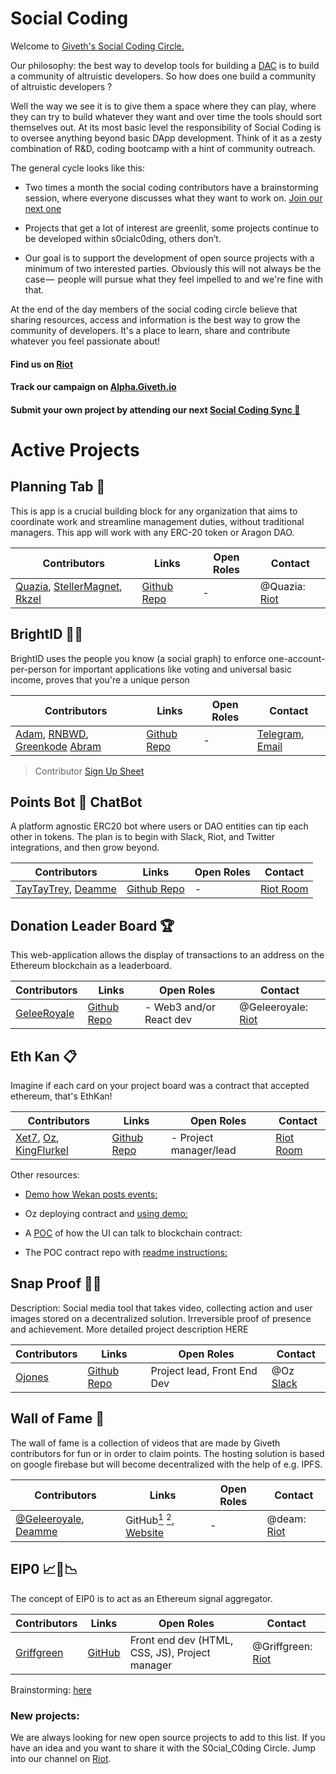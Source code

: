 # Social Coding
Welcome to [Giveth's Social Coding Circle.]()

Our philosophy: the best way to develop tools for building a [DAC](https://wiki.giveth.io/dac/governance/) is to build a community of altruistic developers. So how does one build a community of altruistic developers ?

Well the way we see it is to give them a space where they can play, where they can try to build whatever they want and over time the tools should sort themselves out. At its most basic level the responsibility of Social Coding is to oversee anything beyond basic DApp development. Think of it as a zesty combination of R&D, coding bootcamp with a hint of community outreach.

The general cycle looks like this:

* Two times a month the social coding contributors have a brainstorming session, where everyone discusses what they want to work on. [Join our next one](https://riot.im/app/#/room/#giveth-social-coding:matrix.org) 

* Projects that get a lot of interest are greenlit, some projects continue to be developed within s0cialc0ding, others don’t.

* Our goal is to support the development of open source projects with a minimum of two interested parties. Obviously this will not always be the case —  people will pursue what they feel impelled to and we're fine with that. 

At the end of the day members of the social coding circle believe that sharing resources, access and information is the best way to grow the community of developers. It's a place to learn, share and contribute whatever you feel passionate about! 


#### Find us on [Riot](https://riot.im/app/#/room/#giveth-social-coding:matrix.org)

#### Track our campaign on [Alpha.Giveth.io](https://alpha.giveth.io/campaigns/NMhA6QLwfsUmPQld)

#### Submit your own project by attending our next [Social Coding Sync 📆](https://calendar.google.com/calendar/embed?src=givethdotio%40gmail.com&ctz=Europe%2FMadrid)





# Active Projects

## Planning Tab 📑
This is app is a crucial building block for any organization that aims to coordinate work and streamline management duties, without traditional managers. This app will work with any ERC-20 token or Aragon DAO.

 Contributors | Links | Open Roles | Contact
| ------- | ------- | ------- |-----
|[Quazia](https://github.com/Quazia), [StellerMagnet](https://github.com/stellarmagnet), [Rkzel](https://github.com/rkzel)  | [Github Repo](https://github.com/Giveth/planning-app) | -  | @Quazia: [Riot](https://riot.im/app/#/room/#giveth-social-coding:matrix.org) 

## BrightID 🌟🆔

BrightID uses the people you know (a social graph) to enforce one-account-per-person for important applications like voting and universal basic income, proves that you're a unique person


 Contributors | Links | Open Roles |Contact
| ------- | ------- | ------- |------
| [Adam](https://github.com/adamstallard), [RNBWD](https://github.com/RnbWd), [Greenkode](https://github.com/greenkode) [Abram]() | [Github Repo](https://github.com/BrightID/BrightID) | -  |[Telegram](https://t.me/brightid), [Email](mailto:adam.stallard@gmail.com) 
  
>Contributor [Sign Up Sheet](https://goo.gl/forms/gy4YBscxRKWHtddb2) 



## Points Bot 🤖 ChatBot

A platform agnostic ERC20 bot where users or DAO entities can tip each other in tokens. The plan is to begin with Slack, Riot, and Twitter integrations, and then grow beyond. 

| Contributors | Links | Open Roles | Contact | 
| ------- | ------- | ------- |--------
|  [TayTayTrey](), [Deamme](https://github.com/deamme) | [Github Repo](https://github.com/geleeroyale/donation-leaderboard) | - |[Riot Room](http://riot.im/app/#/room/#pointsbot:matrix.org)


## Donation Leader Board 🏆

This web-application allows the display of transactions to an address on the Ethereum blockchain as a leaderboard.

| Contributors | Links | Open Roles | Contact |
| ------- | ------- | ------- |------
| [GeleeRoyale](https://github.com/geleeroyale) | [Github Repo](https://github.com/geleeroyale/donation-leaderboard) | - Web3 and/or React dev  | @Geleeroyale: [Riot](https://riot.im/app/#/group/+giveth:matrix.org) 

## Eth Kan 📋

Imagine if each card on your project board was a contract that accepted ethereum, that's EthKan! 

| Contributors | Links | Open Roles | Contact |
| ------- | ------- | ------- | ------- |
| [Xet7](https://github.com/xet7), [Oz](https://github.com/ojones), [KingFlurkel](https://github.com/kingflurkel) | [Github Repo](https://github.com/EthKan) | - Project manager/lead |[Riot Room](http://riot.im/app/#/room/#social-coding-ethkan:matrix.org )


Other resources: 
- [Demo how Wekan posts events:](https://www.youtube.com/watch?v=hTB9LaqyQgw) 
- Oz deploying contract and [using demo:](https://www.youtube.com/watch?v=B_xZZ0eIq_Y) 
- A [POC](https://github.com/EthKan/contract-ui-demo) of how the UI can talk to blockchain contract: 
 
- The POC contract repo with [readme instructions:](https://github.com/EthKan/ethkan-contracts)  


## Snap Proof 🤞🏼
 
Description: Social media tool that takes video, collecting action and user images stored on a decentralized solution. Irreversible proof of presence and achievement. More detailed project description HERE

 Contributors | Links | Open Roles | Contact
| ------- | ------- | ------- | ------
| [Ojones](https://github.com/ojones) | [Github Repo](https://github.com/snapproof) | Project lead, Front End Dev | @Oz [Slack](http://slack.giveth.io/) 

## Wall of Fame 🎥
The wall of fame is a collection of videos that are made by Giveth contributors for fun or in order to claim points. The hosting solution is based on google firebase but will become decentralized with the help of e.g. IPFS.

 Contributors | Links | Open Roles | Contact
| ------- | ------- | ------- | ------
| [@Geleeroyale](https://github.com/geleeroyale), [Deamme](https://github.com/deamme) | GitHub[<sup>1</sup>](https://github.com/etherno/giveth) [<sup>2</sup>](https://github.com/Giveth/wall-of-fame), [Website](https://fame.giveth.io/) | - | @deam: [Riot](https://riot.im/app/#/group/+giveth:matrix.org)




## EIP0 📈🚨📉 
The concept of EIP0 is to act as an Ethereum signal aggregator.

   Contributors | Links | Open Roles | Contact
| ------- | ------- | ------- | ------
| [Griffgreen](https://github.com/griffgreen)  | [GitHub]( https://github.com/Giveth/ethereum-signal-aggregator) | Front end dev (HTML, CSS, JS), Project manager | @Griffgreen: [Riot](ttps://riot.im/app/#/group/+giveth:matrix.org)

Brainstorming: [here](https://docs.google.com/document/d/1Uo0v78BgHUJNRdcikffL_7f36W0sZkyNQSPW5pj4uks/)

### New projects:
We are always looking for new open source projects to add to this list. If you have an idea and you want to share it with the S0cial_C0ding Circle. Jump into our channel on [Riot](https://riot.im/app/#/room/#giveth-social-coding:matrix.org). 

